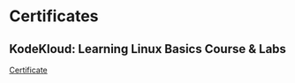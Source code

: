 # Certificates

## KodeKloud: Learning Linux Basics Course & Labs
[Certificate](https://kodekloud.com/certificate-verification/7A6997A42C-7A63920AEE-7A6364B706/)
